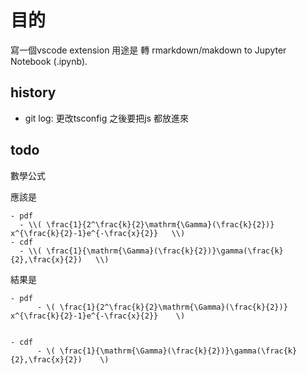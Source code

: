 # 目的
寫一個vscode extension 用途是 轉 rmarkdown/makdown to Jupyter Notebook (.ipynb).


## history

- git log: 更改tsconfig
   之後要把js 都放進來

## todo
數學公式

應該是
```
- pdf	
  - \\( \frac{1}{2^\frac{k}{2}\mathrm{\Gamma}(\frac{k}{2})} x^{\frac{k}{2}-1}e^{-\frac{x}{2}}	\\)
- cdf	
  - \\( \frac{1}{\mathrm{\Gamma}(\frac{k}{2})}\gamma(\frac{k}{2},\frac{x}{2})	\\)
```
結果是
```
- pdf
      - \( \frac{1}{2^\frac{k}{2}\mathrm{\Gamma}(\frac{k}{2})} x^{\frac{k}{2}-1}e^{-\frac{x}{2}}	\)


- cdf
      - \( \frac{1}{\mathrm{\Gamma}(\frac{k}{2})}\gamma(\frac{k}{2},\frac{x}{2})	\)
```


